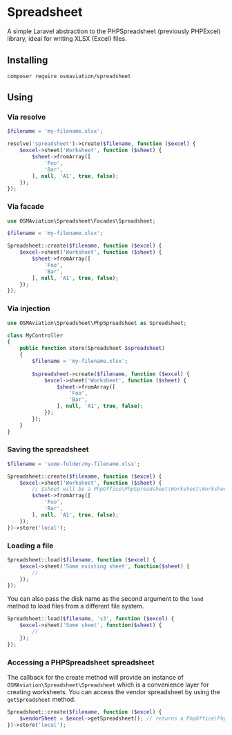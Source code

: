 # Spreadsheet

A simple Laravel abstraction to the PHPSpreadsheet (previously PHPExcel) library, ideal for writing XLSX (Excel) files. 

## Installing

```composer require osmaviation/spreadsheet```

## Using

### Via resolve
```php
$filename = 'my-filename.xlsx';

resolve('spreadsheet')->create($filename, function ($excel) {
    $excel->sheet('Worksheet', function ($sheet) {
        $sheet->fromArray([
            'Foo',
            'Bar',
        ], null, 'A1', true, false);
    });
});
```

### Via facade
```php
use OSMAviation\Spreadsheet\Facades\Spreadsheet;

$filename = 'my-filename.xlsx';

Spreadsheet::create($filename, function ($excel) {
    $excel->sheet('Worksheet', function ($sheet) {
        $sheet->fromArray([
            'Foo',
            'Bar',
        ], null, 'A1', true, false);
    });
});
```

### Via injection
```php
use OSMAviation\Spreadsheet\PhpSpreadsheet as Spreadsheet;

class MyController 
{
    public function store(Spreadsheet $spreadsheet)
    {
        $filename = 'my-filename.xlsx';
        
        $spreadsheet->create($filename, function ($excel) {
            $excel->sheet('Worksheet', function ($sheet) {
                $sheet->fromArray([
                    'Foo',
                    'Bar',
                ], null, 'A1', true, false);
            });
        });
    }
}
```

### Saving the spreadsheet

```php
$filename = 'some-folder/my-filename.xlsx';

Spreadsheet::create($filename, function ($excel) {
    $excel->sheet('Worksheet', function ($sheet) { 
        // $sheet will be a PhpOffice\PhpSpreadsheet\Worksheet\Worksheet instance
        $sheet->fromArray([
            'Foo',
            'Bar',
        ], null, 'A1', true, false);
    });
})->store('local');
```

### Loading a file

```php
Spreadsheet::load($filename, function ($excel) {
    $excel->sheet('Some existing sheet', function($sheet) {
        //
    });
});
```

You can also pass the disk name as the second argument to the `load` method to load files from a different file system.

```php
Spreadsheet::load($filename, 's3', function ($excel) {
    $excel->sheet('Some sheet', function($sheet) {
        //
    });
});
```

### Accessing a PHPSpreadsheet spreadsheet

The callback for the create method will provide an instance of `OSMAviation\Spreadsheet\Spreadsheet` which is a 
convenience layer for creating worksheets. You can access the vendor spreadsheet by using the `getSpreadsheet` method.

```php
Spreadsheet::create($filename, function ($excel) {
    $vendorSheet = $excel->getSpreadsheet(); // returns a PhpOffice\PhpSpreadsheet\Spreadsheet instance
})->store('local');
```